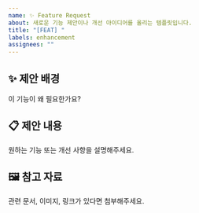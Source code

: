 ```yaml
---
name: ✨ Feature Request
about: 새로운 기능 제안이나 개선 아이디어를 올리는 템플릿입니다.
title: "[FEAT] "
labels: enhancement
assignees: ""
---
```


## ✨ 제안 배경
이 기능이 왜 필요한가요?

## 📋 제안 내용
원하는 기능 또는 개선 사항을 설명해주세요.

## 🖼️ 참고 자료
관련 문서, 이미지, 링크가 있다면 첨부해주세요.
